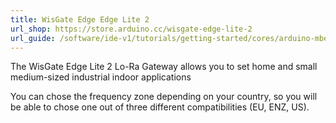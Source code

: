 ```yaml
---
title: WisGate Edge Edge Lite 2
url_shop: https://store.arduino.cc/wisgate-edge-lite-2
url_guide: /software/ide-v1/tutorials/getting-started/cores/arduino-mbed_portenta
---
```


The WisGate Edge Lite 2 Lo-Ra Gateway allows you to set home and small medium-sized industrial indoor applications

You can chose the frequency zone depending on your country, so you will be able to chose one out of three different compatibilities (EU, ENZ, US).